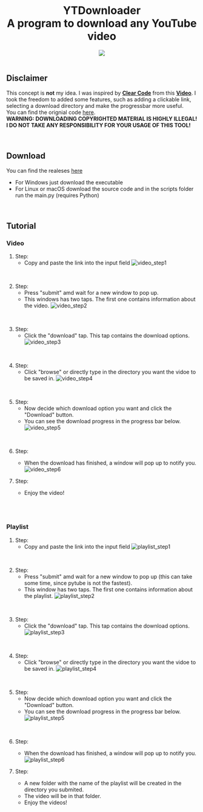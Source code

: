 <h1 align = 'center'>
	YTDownloader
	<br />
	A program to download any YouTube video
</h1>

<div align = 'center'>
	<a href = 'https://github.com/realshouzy/YTDownloader/releases'>
	        <img src = 'https://img.shields.io/github/v/release/realshouzy/YTDownloader?include_prereleases&label=Latest%20Release'/>
	 </a>
	 
</div>

<br />

## Disclaimer
This concept is **not** my idea. I was inspired by **[Clear Code]** from this **[Video]**.
I took the freedom to added some features, such as adding a clickable link, selecting a download directory and make the progressbar more useful.
<br />
You can find the orignial code [here](https://pastebin.com/gRtcAv5c).
<br />
**WARNING: DOWNLOADING COPYRIGHTED MATERIAL IS HIGHLY ILLEGAL! I DO NOT TAKE ANY RESPONSIBILITY FOR YOUR USAGE OF THIS TOOL!**

<br />

## Download
You can find the realeses [here](https://github.com/realshouzy/YTDownloader/releases)
- For Windows just download the executable
- For Linux or macOS download the source code and in the scripts folder run the main.py (requires Python)

<br />

## Tutorial
### Video
1. Step: 
	- Copy and paste the link into the input field
	![video_step1](/assets/Video/step1.png)

<br />

2. Step: 
	- Press "submit" amd wait for a new window to pop up. 
	- This windows has two taps. The first one contains information about the video.
	![video_step2](/assets/Video/step2.png)

<br />

3. Step: 
	- Click the "download" tap. This tap contains the download options.
	![video_step3](/assets/Video/step3.png)

<br />

4. Step: 
	- Click "browse" or directly type in the directory you want the vidoe to be saved in.
	![video_step4](/assets/Video/step4.png)

<br />

5. Step: 
	- Now decide which download option you want and click the "Download" button. 
	- You can see the download progress in the progress bar below.
	![video_step5](/assets/Video/step5.png)

<br />

6. Step: 
	- When the download has finished, a window will pop up to notify you.
	![video_step6](/assets/Video/step6.png)

7. Step: 
	- Enjoy the video!


<br />
<br />


### Playlist
1. Step: 
	- Copy and paste the link into the input field
	![playlist_step1](/assets/Playlist/step1.png)

<br />

2. Step: 
	- Press "submit" amd wait for a new window to pop up (this can take some time, since pytube is not the fastest). 
	- This window has two taps. The first one contains information about the playlist.
	![playlist_step2](/assets/Playlist/step2.png)

<br />

3. Step: 
	- Click the "download" tap. This tap contains the download options.
	![playlist_step3](/assets/Playlist/step3.png)

<br />

4. Step: 
	- Click "browse" or directly type in the directory you want the vidoe to be saved in.
	![playlist_step4](/assets/Playlist/step4.png)

<br />

5. Step: 
	- Now decide which download option you want and click the "Download" button. 
	- You can see the download progress in the progress bar below.
	![playlist_step5](/assets/Playlist/step5.png)

<br />

6. Step: 
	- When the download has finished, a window will pop up to notify you.
	![playlist_step6](/assets/Playlist/step6.png)

7. Step: 
	- A new folder with the name of the playlist will be created in the directory you submited. 
	- The video will be in that folder. 
	- Enjoy the videos!


[Clear Code]: https://www.youtube.com/channel/UCznj32AM2r98hZfTxrRo9bQ
[Video]: https://youtu.be/QeMaWQZllhg?t=11466